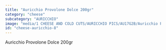 ```yaml
---
title: "Auricchio Provolone Dolce 200gr"
category: "cheese"
subcategory: "AURICCHIO"
image: "media/1 CHEESE AND COLD CUTS/AURICCHIO PICS/AU17G2B/Auricchio PROVOLONE DOLCE 200gr.jpg"
id: "cheese-auricchio-8"
---
```


Auricchio Provolone Dolce 200gr
